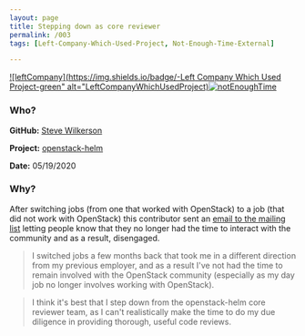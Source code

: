 ```yaml
---
layout: page
title: Stepping down as core reviewer
permalink: /003
tags: [Left-Company-Which-Used-Project, Not-Enough-Time-External]

---
```


[![leftCompany](https://img.shields.io/badge/-Left Company Which Used Project-green" alt="LeftCompanyWhichUsedProject)](/codebook.html#left-company-which-used-the-project)[![notEnoughTime](https://img.shields.io/badge/-Not%20Enough%20Time-orange)](/codebook.html#not-enough-time)

### Who?

**GitHub:** [Steve Wilkerson](https://github.com/wilkers-steve)

**Project:** [openstack-helm](https://opendev.org/openstack/openstack-helm/)

**Date:** 05/19/2020

### Why?

After switching jobs (from one that worked with OpenStack) to a job (that did not work with OpenStack) this contributor sent an [email to the mailing list](http://lists.openstack.org/pipermail/openstack-discuss/2020-May/014977.html) letting people know that they no longer had the time to interact with the community and as a result, disengaged. 

> I switched jobs a few months back that took me in a different direction from my previous employer, and as a result I've not had the time to remain involved with the OpenStack community (especially as my day job no longer involves working with OpenStack).

> I think it's best that I step down from the openstack-helm core reviewer team, as I can't realistically make the time to do my due diligence in providing thorough, useful code reviews.

